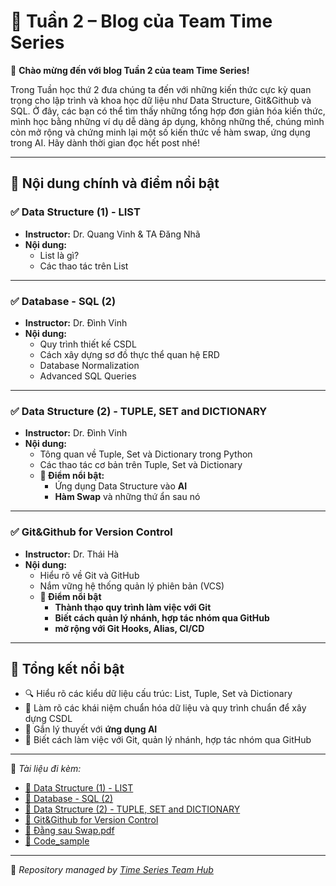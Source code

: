 # 📘 Tuần 2 – Blog của Team Time Series

🎉 **Chào mừng đến với blog Tuần 2 của team Time Series!**

Trong 
Tuần học thứ 2 đưa chúng ta đến với những kiến thức cực kỳ quan trọng cho lập trình và khoa học dữ liệu như Data Structure, Git&Github và SQL. Ở đây, các bạn có thể tìm thấy những tổng hợp đơn giản hóa kiến thức, mình học bằng những ví dụ dễ dàng áp dụng, không những thế, chúng mình còn mở rộng và chứng minh lại một số kiến thức về hàm swap, ứng dụng trong AI. Hãy dành thời gian đọc hết post nhé!

---

## 📅 **Nội dung chính và điểm nổi bật**

### ✅ **Data Structure (1) - LIST**
- **Instructor:** Dr. Quang Vinh & TA Đăng Nhã
- **Nội dung:**
  - List là gì?
  - Các thao tác trên List

---

### ✅ **Database - SQL (2)**
- **Instructor:** Dr. Đình Vinh
- **Nội dung:**
  - Quy trình thiết kế CSDL
  - Cách xây dựng sơ đồ thực thể quan hệ ERD
  -  Database Normalization
  - Advanced SQL Queries

---

### ✅ **Data Structure (2) - TUPLE, SET and DICTIONARY**
- **Instructor:** Dr. Đình Vinh
- **Nội dung:**
  - Tông quan về Tuple, Set và Dictionary trong Python
  - Các thao tác cơ bản trên Tuple, Set và Dictionary
  - **📌 Điểm nổi bật:**
    - Ứng dụng Data Structure vào **AI**
    - **Hàm Swap** và những thứ ẩn sau nó

---

### ✅ **Git&Github for Version Control**
- **Instructor:** Dr. Thái Hà
- **Nội dung:**
  - Hiểu rõ về Git và GitHub
  - Nắm vững hệ thống quản lý phiên bản (VCS)
  - **🧮 Điểm nổi bật**
    - **Thành thạo quy trình làm việc với Git** 
    - **Biết cách quản lý nhánh, hợp tác nhóm qua GitHub**
    - **mở rộng với Git Hooks, Alias, CI/CD**

---

## 📌 **Tổng kết nổi bật**
- 🔍 Hiểu rõ các kiểu dữ liệu cấu trúc: List, Tuple, Set và Dictionary
- 🧠 Làm rõ các khái niệm chuẩn hóa dữ liệu và quy trình chuẩn để xây dựng CSDL
- 💼 Gắn lý thuyết với **ứng dụng AI**
- 🔬 Biết cách làm việc với Git, quản lý nhánh, hợp tác nhóm qua GitHub

---

📂 *Tài liệu đi kèm:*  

- [📄 Data Structure (1) - LIST](./Data_Structure_(1)_LIST.pdf)  
- [📄 Database - SQL (2)](./Week_1_Buoi_2.pdf)  
- [📄 Data Structure (2) - TUPLE, SET and DICTIONARY](./Data_Structure_(2)_TUPLE_SET_and_DICTIONARY.pdf)  
- [📄 Git&Github for Version Control](./Week_1_Buoi_4.pdf)  
- [📄 Đằng sau Swap.pdf](./Đằng_sau_Swap.pdf)
- [📄 Code_sample](./Code_sample/)

---

🧠 *Repository managed by [Time Series Team Hub](https://github.com/Jennifer1907/Time-Series-Team-Hub)*

